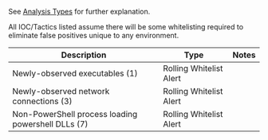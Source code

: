 See [Analysis Types](https://github.com/TonyPhipps/SIEM/wiki/Analysis-Types) for further explanation.

All IOC/Tactics listed assume there will be some whitelisting required to eliminate false positives unique to any environment.

| Description                                        | Type                    | Notes | 
|----------------------------------------------------|-------------------------|-------| 
| Newly-observed executables (1)                     | Rolling Whitelist Alert |       | 
| Newly-observed network connections (3)             | Rolling Whitelist Alert |       | 
| Non-PowerShell process loading powershell DLLs (7) | Rolling Whitelist Alert |       | 



